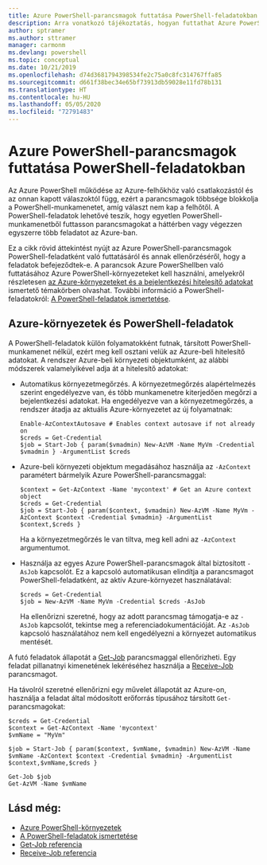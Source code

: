 ```yaml
---
title: Azure PowerShell-parancsmagok futtatása PowerShell-feladatokban
description: Arra vonatkozó tájékoztatás, hogyan futtathat Azure PowerShell-parancsmagokat párhuzamosan vagy háttérfeladatként az -AsJob és a Start-Job segítségével.
author: sptramer
ms.author: sttramer
manager: carmonm
ms.devlang: powershell
ms.topic: conceptual
ms.date: 10/21/2019
ms.openlocfilehash: d74d3681794398534fe2c75a0c8fc314767ffa85
ms.sourcegitcommit: d661f38bec34e65bf73913db59028e11fd78b131
ms.translationtype: HT
ms.contentlocale: hu-HU
ms.lasthandoff: 05/05/2020
ms.locfileid: "72791483"
---
```

# <a name="run-azure-powershell-cmdlets-in-powershell-jobs"></a>Azure PowerShell-parancsmagok futtatása PowerShell-feladatokban

Az Azure PowerShell működése az Azure-felhőkhöz való csatlakozástól és az onnan kapott válaszoktól függ, ezért a parancsmagok többsége blokkolja a PowerShell-munkamenetet, amíg választ nem kap a felhőtől.
A PowerShell-feladatok lehetővé teszik, hogy egyetlen PowerShell-munkamenetből futtasson parancsmagokat a háttérben vagy végezzen egyszerre több feladatot az Azure-ban.

Ez a cikk rövid áttekintést nyújt az Azure PowerShell-parancsmagok PowerShell-feladatként való futtatásáról és annak ellenőrzéséről, hogy a feladatok befejeződtek-e. A parancsok Azure PowerShellben való futtatásához Azure PowerShell-környezeteket kell használni, amelyekről részletesen [az Azure-környezeteket és a bejelentkezési hitelesítő adatokat](context-persistence.md) ismertető témakörben olvashat.
További információ a PowerShell-feladatokról: [A PowerShell-feladatok ismertetése](/powershell/module/microsoft.powershell.core/about/about_jobs).

## <a name="azure-contexts-with-powershell-jobs"></a>Azure-környezetek és PowerShell-feladatok

A PowerShell-feladatok külön folyamatokként futnak, társított PowerShell-munkamenet nélkül, ezért meg kell osztani velük az Azure-beli hitelesítő adatokat. A rendszer Azure-beli környezeti objektumként, az alábbi módszerek valamelyikével adja át a hitelesítő adatokat:

* Automatikus környezetmegőrzés. A környezetmegőrzés alapértelmezés szerint engedélyezve van, és több munkamenetre kiterjedően megőrzi a bejelentkezési adatokat. Ha engedélyezve van a környezetmegőrzés, a rendszer átadja az aktuális Azure-környezetet az új folyamatnak:

  ```azurepowershell-interactive
  Enable-AzContextAutosave # Enables context autosave if not already on
  $creds = Get-Credential
  $job = Start-Job { param($vmadmin) New-AzVM -Name MyVm -Credential $vmadmin } -ArgumentList $creds
  ```

* Azure-beli környezeti objektum megadásához használja az `-AzContext` paramétert bármelyik Azure PowerShell-parancsmaggal:

  ```azurepowershell-interactive
  $context = Get-AzContext -Name 'mycontext' # Get an Azure context object
  $creds = Get-Credential
  $job = Start-Job { param($context, $vmadmin) New-AzVM -Name MyVm -AzContext $context -Credential $vmadmin} -ArgumentList $context,$creds }
  ```

  Ha a környezetmegőrzés le van tiltva, meg kell adni az `-AzContext` argumentumot.

* Használja az egyes Azure PowerShell-parancsmagok által biztosított `-AsJob` kapcsolót. Ez a kapcsoló automatikusan elindítja a parancsmagot PowerShell-feladatként, az aktív Azure-környezet használatával:

  ```azurepowershell-interactive
  $creds = Get-Credential
  $job = New-AzVM -Name MyVm -Credential $creds -AsJob
  ```

  Ha ellenőrizni szeretné, hogy az adott parancsmag támogatja-e az `-AsJob` kapcsolót, tekintse meg a referenciadokumentációját. Az `-AsJob` kapcsoló használatához nem kell engedélyezni a környezet automatikus mentését.

A futó feladatok állapotát a [Get-Job](/powershell/module/microsoft.powershell.core/get-job) parancsmaggal ellenőrizheti. Egy feladat pillanatnyi kimenetének lekéréséhez használja a [Receive-Job](/powershell/module/microsoft.powershell.core/receive-job) parancsmagot.

Ha távolról szeretné ellenőrizni egy művelet állapotát az Azure-on, használja a feladat által módosított erőforrás típusához társított `Get-` parancsmagokat:

```azurepowershell-interactive
$creds = Get-Credential
$context = Get-AzContext -Name 'mycontext'
$vmName = "MyVm"

$job = Start-Job { param($context, $vmName, $vmadmin) New-AzVM -Name $vmName -AzContext $context -Credential $vmadmin} -ArgumentList $context,$vmName,$creds }

Get-Job $job
Get-AzVM -Name $vmName
```

## <a name="see-also"></a>Lásd még:

* [Azure PowerShell-környezetek](context-persistence.md)
* [A PowerShell-feladatok ismertetése](/powershell/module/microsoft.powershell.core/about/about_jobs)
* [Get-Job referencia](/powershell/module/microsoft.powershell.core/get-job)
* [Receive-Job referencia](/powershell/module/microsoft.powershell.core/receive-job)
